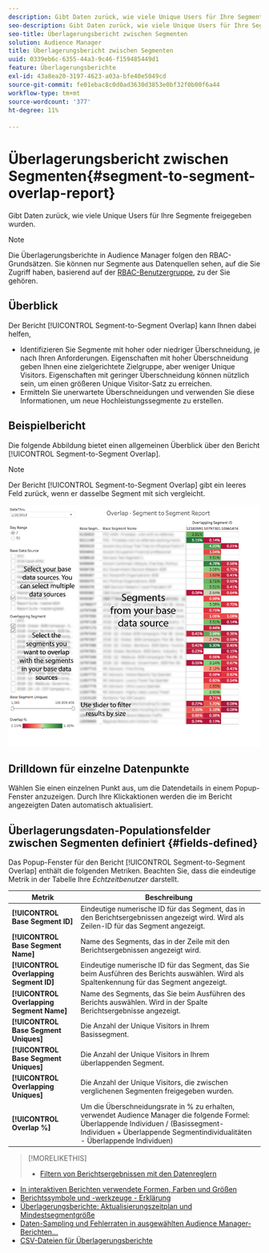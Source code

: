 ```yaml
---
description: Gibt Daten zurück, wie viele Unique Users für Ihre Segmente freigegeben wurden.
seo-description: Gibt Daten zurück, wie viele Unique Users für Ihre Segmente freigegeben wurden.
seo-title: Überlagerungsbericht zwischen Segmenten
solution: Audience Manager
title: Überlagerungsbericht zwischen Segmenten
uuid: 0339eb6c-6355-44a3-9c46-f159485449d1
feature: Überlagerungsberichte
exl-id: 43a8ea20-3197-4623-a03a-bfe40e5049cd
source-git-commit: fe01ebac8c0d0ad3630d3853e0bf32f0b00f6a44
workflow-type: tm+mt
source-wordcount: '377'
ht-degree: 11%

---
```


# Überlagerungsbericht zwischen Segmenten{#segment-to-segment-overlap-report}

Gibt Daten zurück, wie viele Unique Users für Ihre Segmente freigegeben wurden.

>[!NOTE]
>
>Die Überlagerungsberichte in Audience Manager folgen den RBAC-Grundsätzen. Sie können nur Segmente aus Datenquellen sehen, auf die Sie Zugriff haben, basierend auf der [RBAC-Benutzergruppe](/help/using/features/administration/administration-overview.md), zu der Sie gehören.

<!-- 

c_segment_segment_overlap.xml

 -->

## Überblick

Der Bericht [!UICONTROL Segment-to-Segment Overlap] kann Ihnen dabei helfen,

* Identifizieren Sie Segmente mit hoher oder niedriger Überschneidung, je nach Ihren Anforderungen. Eigenschaften mit hoher Überschneidung geben Ihnen eine zielgerichtete Zielgruppe, aber weniger Unique Visitors. Eigenschaften mit geringer Überschneidung können nützlich sein, um einen größeren Unique Visitor-Satz zu erreichen.
* Ermitteln Sie unerwartete Überschneidungen und verwenden Sie diese Informationen, um neue Hochleistungssegmente zu erstellen.

## Beispielbericht

Die folgende Abbildung bietet einen allgemeinen Überblick über den Bericht [!UICONTROL Segment-to-Segment Overlap].

>[!NOTE]
>
>Der Bericht [!UICONTROL Segment-to-Segment Overlap] gibt ein leeres Feld zurück, wenn er dasselbe Segment mit sich vergleicht.

![](assets/segment-to-segment-overlap.png)

## Drilldown für einzelne Datenpunkte

Wählen Sie einen einzelnen Punkt aus, um die Datendetails in einem Popup-Fenster anzuzeigen. Durch Ihre Klickaktionen werden die im Bericht angezeigten Daten automatisch aktualisiert.

## Überlagerungsdaten-Populationsfelder zwischen Segmenten definiert {#fields-defined}

<!-- 

r_s2s_data_pop.xml

 -->

Das Popup-Fenster für den Bericht [!UICONTROL Segment-to-Segment Overlap] enthält die folgenden Metriken. Beachten Sie, dass die eindeutige Metrik in der Tabelle Ihre *Echtzeitbenutzer* darstellt.

| Metrik | Beschreibung |
|---|---|
| **[!UICONTROL Base Segment ID]** | Eindeutige numerische ID für das Segment, das in den Berichtsergebnissen angezeigt wird. Wird als Zeilen-ID für das Segment angezeigt. |
| **[!UICONTROL Base Segment Name]** | Name des Segments, das in der Zeile mit den Berichtsergebnissen angezeigt wird. |
| **[!UICONTROL Overlapping Segment ID]** | Eindeutige numerische ID für das Segment, das Sie beim Ausführen des Berichts auswählen. Wird als Spaltenkennung für das Segment angezeigt. |
| **[!UICONTROL Overlapping Segment Name]** | Name des Segments, das Sie beim Ausführen des Berichts auswählen. Wird in der Spalte Berichtsergebnisse angezeigt. |
| **[!UICONTROL Base Segment Uniques]** | Die Anzahl der Unique Visitors in Ihrem Basissegment. |
| **[!UICONTROL Base Segment Uniques]** | Die Anzahl der Unique Visitors in Ihrem überlappenden Segment. |
| **[!UICONTROL Overlapping Uniques]** | Die Anzahl der Unique Visitors, die zwischen verglichenen Segmenten freigegeben wurden. |
| **[!UICONTROL Overlap %]** | Um die Überschneidungsrate in % zu erhalten, verwendet Audience Manager die folgende Formel: Überlappende Individuen / (Basissegment-Individuen + Überlappende Segmentindividualitäten - Überlappende Individuen) |



>[!MORELIKETHIS]
>
>* [Filtern von Berichtsergebnissen mit den Datenreglern](../../reporting/dynamic-reports/data-sliders.md)
* [In interaktiven Berichten verwendete Formen, Farben und Größen](../../reporting/dynamic-reports/interactive-report-technology.md#shapes-colors-sizes)
* [Berichtssymbole und -werkzeuge - Erklärung](../../reporting/dynamic-reports/interactive-report-technology.md#icons-tools-explained)
* [Überlagerungsberichte: Aktualisierungszeitplan und Mindestsegmentgröße](../../reporting/dynamic-reports/overlap-minimum-segment-size.md)
* [Daten-Sampling und Fehlerraten in ausgewählten Audience Manager-Berichten...](../../reporting/report-sampling.md)
* [CSV-Dateien für Überlagerungsberichte](../../reporting/dynamic-reports/overlap-csv-files.md)

